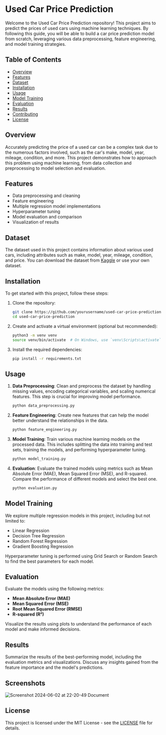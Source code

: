 # Used Car Price Prediction

Welcome to the Used Car Price Prediction repository! This project aims to predict the prices of used cars using machine learning techniques. By following this guide, you will be able to build a car price prediction model from scratch, leveraging various data preprocessing, feature engineering, and model training strategies.

## Table of Contents

- [Overview](#overview)
- [Features](#features)
- [Dataset](#dataset)
- [Installation](#installation)
- [Usage](#usage)
- [Model Training](#model-training)
- [Evaluation](#evaluation)
- [Results](#results)
- [Contributing](#contributing)
- [License](#license)

## Overview

Accurately predicting the price of a used car can be a complex task due to the numerous factors involved, such as the car's make, model, year, mileage, condition, and more. This project demonstrates how to approach this problem using machine learning, from data collection and preprocessing to model selection and evaluation.

## Features

- Data preprocessing and cleaning
- Feature engineering
- Multiple regression model implementations
- Hyperparameter tuning
- Model evaluation and comparison
- Visualization of results

## Dataset

The dataset used in this project contains information about various used cars, including attributes such as make, model, year, mileage, condition, and price. You can download the dataset from [Kaggle](https://www.kaggle.com/) or use your own dataset.

## Installation

To get started with this project, follow these steps:

1. Clone the repository:
    ```bash
    git clone https://github.com/yourusername/used-car-price-prediction.git
    cd used-car-price-prediction
    ```

2. Create and activate a virtual environment (optional but recommended):
    ```bash
    python3 -m venv venv
    source venv/bin/activate  # On Windows, use `venv\Scripts\activate`
    ```

3. Install the required dependencies:
    ```bash
    pip install -r requirements.txt
    ```

## Usage

1. **Data Preprocessing**: Clean and preprocess the dataset by handling missing values, encoding categorical variables, and scaling numerical features. This step is crucial for improving model performance.

    ```python
    python data_preprocessing.py
    ```

2. **Feature Engineering**: Create new features that can help the model better understand the relationships in the data.

    ```python
    python feature_engineering.py
    ```

3. **Model Training**: Train various machine learning models on the processed data. This includes splitting the data into training and test sets, training the models, and performing hyperparameter tuning.

    ```python
    python model_training.py
    ```

4. **Evaluation**: Evaluate the trained models using metrics such as Mean Absolute Error (MAE), Mean Squared Error (MSE), and R-squared. Compare the performance of different models and select the best one.

    ```python
    python evaluation.py
    ```

## Model Training

We explore multiple regression models in this project, including but not limited to:

- Linear Regression
- Decision Tree Regression
- Random Forest Regression
- Gradient Boosting Regression

Hyperparameter tuning is performed using Grid Search or Random Search to find the best parameters for each model.

## Evaluation

Evaluate the models using the following metrics:

- **Mean Absolute Error (MAE)**
- **Mean Squared Error (MSE)**
- **Root Mean Squared Error (RMSE)**
- **R-squared (R²)**

Visualize the results using plots to understand the performance of each model and make informed decisions.

## Results

Summarize the results of the best-performing model, including the evaluation metrics and visualizations. Discuss any insights gained from the feature importance and the model's predictions.

## Screenshots
![Screenshot 2024-06-02 at 22-20-49 Document](https://github.com/figo2001/User-car-prediction/assets/78696850/6098a6bc-116e-472c-88d1-18d108c00300)



## License

This project is licensed under the MIT License - see the [LICENSE](LICENSE) file for details.
